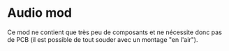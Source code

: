 # Audio mod

Ce mod ne contient que très peu de composants et ne nécessite donc pas de PCB (il est possible de tout souder avec un montage "en l'air").